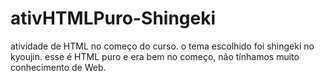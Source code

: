 # ativHTMLPuro-Shingeki
atividade de HTML no começo do curso. o tema escolhido foi shingeki no kyoujin. esse é HTML puro e era bem no começo, não tínhamos muito conhecimento de Web.
